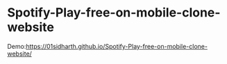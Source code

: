 # Spotify-Play-free-on-mobile-clone-website
Demo:https://01sidharth.github.io/Spotify-Play-free-on-mobile-clone-website/
